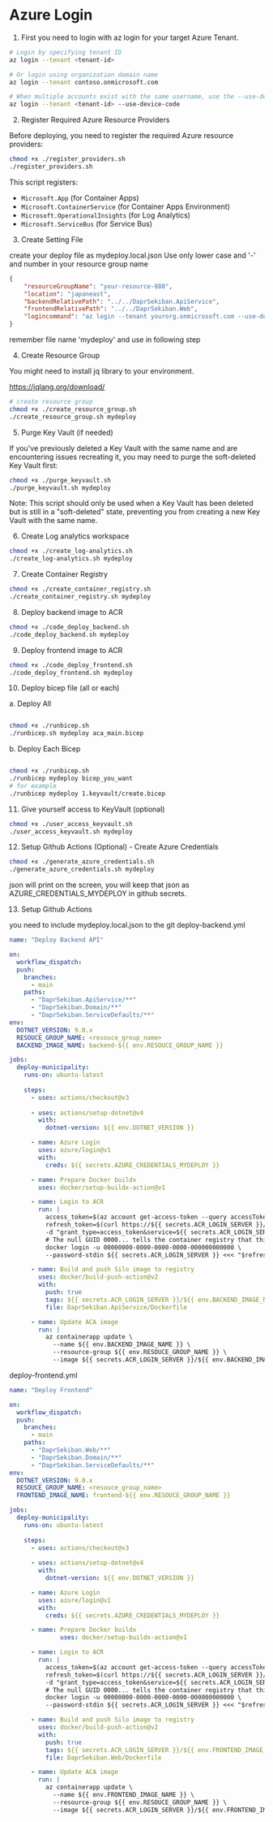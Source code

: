 # Azure Login 

1. First you need to login with az login for your target Azure Tenant.

```bash
# Login by specifying tenant ID
az login --tenant <tenant-id>

# Or login using organization domain name
az login --tenant contoso.onmicrosoft.com

# When multiple accounts exist with the same username, use the --use-device-code option
az login --tenant <tenant-id> --use-device-code
```

2. Register Required Azure Resource Providers

Before deploying, you need to register the required Azure resource providers:

```bash
chmod +x ./register_providers.sh
./register_providers.sh
```

This script registers:
- `Microsoft.App` (for Container Apps)
- `Microsoft.ContainerService` (for Container Apps Environment)
- `Microsoft.OperationalInsights` (for Log Analytics)
- `Microsoft.ServiceBus` (for Service Bus)

3. Create Setting File

create your deploy file as mydeploy.local.json
Use only lower case and '-' and number in your resource group name
```json
{
    "resourceGroupName": "your-resource-888",
    "location": "japaneast",
    "backendRelativePath": "../../DaprSekiban.ApiService",
    "frontendRelativePath": "../../DaprSekiban.Web",
    "logincommand": "az login --tenant yourorg.onmicrosoft.com --use-device-code"
}
```

remember file name 'mydeploy' and use in following step

4. Create Resource Group

You might need to install jq library to your environment.

https://jqlang.org/download/


```bash
# create resource group
chmod +x ./create_resource_group.sh
./create_resource_group.sh mydeploy   
```

5. Purge Key Vault (if needed)

If you've previously deleted a Key Vault with the same name and are encountering issues recreating it, you may need to purge the soft-deleted Key Vault first:

```bash
chmod +x ./purge_keyvault.sh
./purge_keyvault.sh mydeploy
```

Note: This script should only be used when a Key Vault has been deleted but is still in a "soft-deleted" state, preventing you from creating a new Key Vault with the same name.

6. Create Log analytics workspace
```bash
chmod +x ./create_log-analytics.sh
./create_log-analytics.sh mydeploy
```

7. Create Container Registry
```bash
chmod +x ./create_container_registry.sh
./create_container_registry.sh mydeploy
```

8. Deploy backend image to ACR
```bash
chmod +x ./code_deploy_backend.sh
./code_deploy_backend.sh mydeploy   
```

9. Deploy frontend image to ACR
```bash
chmod +x ./code_deploy_frontend.sh
./code_deploy_frontend.sh mydeploy   
```

10. Deploy bicep file (all or each)

a. Deploy All

```bash

chmod +x ./runbicep.sh
./runbicep.sh mydeploy aca_main.bicep
```

b. Deploy Each Bicep

```bash

chmod +x ./runbicep.sh
./runbicep mydeploy bicep_you_want
# for example
./runbicep mydeploy 1.keyvault/create.bicep

```

11. Give yourself access to KeyVault (optional)

```bash
chmod +x ./user_access_keyvault.sh
./user_access_keyvault.sh mydeploy   
```

12. Setup Github Actions (Optional) - Create Azure Credentials

```bash
chmod +x ./generate_azure_credentials.sh
./generate_azure_credentials.sh mydeploy   
```

json will print on the screen, you will keep that json as AZURE_CREDENTIALS_MYDEPLOY in github secrets.

13. Setup Github Actions

you need to include mydeploy.local.json to the git
deploy-backend.yml
```yml
name: "Deploy Backend API"

on:
  workflow_dispatch:
  push:
    branches:
      - main
    paths:
      - "DaprSekiban.ApiService/**"
      - "DaprSekiban.Domain/**"
      - "DaprSekiban.ServiceDefaults/**"
env:
  DOTNET_VERSION: 9.0.x
  RESOUCE_GROUP_NAME: <resouce_group_name>
  BACKEND_IMAGE_NAME: backend-${{ env.RESOUCE_GROUP_NAME }}

jobs:
  deploy-municipality:
    runs-on: ubuntu-latest
    
    steps:
      - uses: actions/checkout@v3
      
      - uses: actions/setup-dotnet@v4
        with:
          dotnet-version: ${{ env.DOTNET_VERSION }}

      - name: Azure Login
        uses: azure/login@v1
        with:
          creds: ${{ secrets.AZURE_CREDENTIALS_MYDEPLOY }}

      - name: Prepare Docker buildx
        uses: docker/setup-buildx-action@v1

      - name: Login to ACR
        run: |
          access_token=$(az account get-access-token --query accessToken -o tsv)
          refresh_token=$(curl https://${{ secrets.ACR_LOGIN_SERVER }}/oauth2/exchange -v \
          -d "grant_type=access_token&service=${{ secrets.ACR_LOGIN_SERVER }}&access_token=$access_token" | jq -r .refresh_token)
          # The null GUID 0000... tells the container registry that this is an ACR refresh token during the login flow
          docker login -u 00000000-0000-0000-0000-000000000000 \
          --password-stdin ${{ secrets.ACR_LOGIN_SERVER }} <<< "$refresh_token"

      - name: Build and push Silo image to registry
        uses: docker/build-push-action@v2
        with:
          push: true
          tags: ${{ secrets.ACR_LOGIN_SERVER }}/${{ env.BACKEND_IMAGE_NAME }}:${{ github.sha }}
          file: DaprSekiban.ApiService/Dockerfile

      - name: Update ACA image
        run: |
          az containerapp update \
            --name ${{ env.BACKEND_IMAGE_NAME }} \
            --resource-group ${{ env.RESOUCE_GROUP_NAME }} \
            --image ${{ secrets.ACR_LOGIN_SERVER }}/${{ env.BACKEND_IMAGE_NAME }}:${{ github.sha }}
```

deploy-frontend.yml
```yml
name: "Deploy Frontend"

on:
  workflow_dispatch:
  push:
    branches:
      - main
    paths:
      - "DaprSekiban.Web/**"
      - "DaprSekiban.Domain/**"
      - "DaprSekiban.ServiceDefaults/**"
env:
  DOTNET_VERSION: 9.0.x
  RESOUCE_GROUP_NAME: <resouce_group_name>
  FRONTEND_IMAGE_NAME: frontend-${{ env.RESOUCE_GROUP_NAME }}

jobs:
  deploy-municipality:
    runs-on: ubuntu-latest
    
    steps:
      - uses: actions/checkout@v3
      
      - uses: actions/setup-dotnet@v4
        with:
          dotnet-version: ${{ env.DOTNET_VERSION }}

      - name: Azure Login
        uses: azure/login@v1
        with:
          creds: ${{ secrets.AZURE_CREDENTIALS_MYDEPLOY }}

      - name: Prepare Docker buildx
              uses: docker/setup-buildx-action@v1

      - name: Login to ACR
        run: |
          access_token=$(az account get-access-token --query accessToken -o tsv)
          refresh_token=$(curl https://${{ secrets.ACR_LOGIN_SERVER }}/oauth2/exchange -v \
          -d "grant_type=access_token&service=${{ secrets.ACR_LOGIN_SERVER }}&access_token=$access_token" | jq -r .refresh_token)
          # The null GUID 0000... tells the container registry that this is an ACR refresh token during the login flow
          docker login -u 00000000-0000-0000-0000-000000000000 \
          --password-stdin ${{ secrets.ACR_LOGIN_SERVER }} <<< "$refresh_token"

      - name: Build and push Silo image to registry
        uses: docker/build-push-action@v2
        with:
          push: true
          tags: ${{ secrets.ACR_LOGIN_SERVER }}/${{ env.FRONTEND_IMAGE_NAME }}:${{ github.sha }}
          file: DaprSekiban.Web/Dockerfile

      - name: Update ACA image
        run: |
          az containerapp update \
            --name ${{ env.FRONTEND_IMAGE_NAME }} \
            --resource-group ${{ env.RESOUCE_GROUP_NAME }} \
            --image ${{ secrets.ACR_LOGIN_SERVER }}/${{ env.FRONTEND_IMAGE_NAME }}:${{ github.sha }}
```
